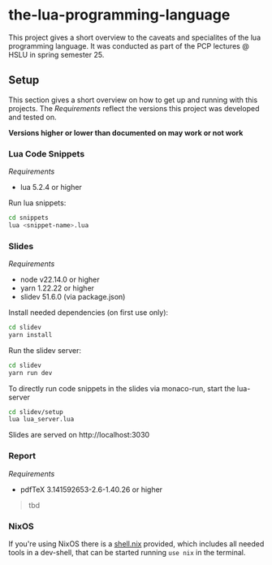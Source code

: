 # the-lua-programming-language

This project gives a short overview to the caveats and specialites of the lua programming language.
It was conducted as part of the PCP lectures @ HSLU in spring semester 25.

## Setup

This section gives a short overview on how to get up and running with this projects.
The _Requirements_ reflect the versions this project was developed and tested on.

**Versions higher or lower than documented on may work or not work**

### Lua Code Snippets

_Requirements_

- lua 5.2.4 or higher

Run lua snippets:

```bash
cd snippets
lua <snippet-name>.lua
```

### Slides

_Requirements_

- node v22.14.0 or higher
- yarn 1.22.22 or higher
- slidev 51.6.0 (via package.json)

Install needed dependencies (on first use only):

```bash
cd slidev
yarn install
```

Run the slidev server:

```bash
cd slidev
yarn run dev
```

To directly run code snippets in the slides via monaco-run, start the lua-server

```bash
cd slidev/setup
lua lua_server.lua
```

Slides are served on http://localhost:3030

### Report

_Requirements_

- pdfTeX 3.141592653-2.6-1.40.26 or higher

> tbd

### NixOS

If you're using NixOS there is a [shell.nix](shell.nix) provided, which includes all needed tools in a dev-shell, that can be started running `use nix` in the terminal.
